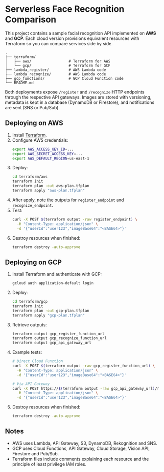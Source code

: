 # Serverless Face Recognition Comparison

This project contains a sample facial recognition API implemented on **AWS** and **GCP**. Each cloud version provisions equivalent resources with Terraform so you can compare services side by side.

```
.
├── terraform/
│   ├── aws/                 # Terraform for AWS
│   └── gcp/                 # Terraform for GCP
├── lambda_register/         # AWS Lambda code
├── lambda_recognize/        # AWS Lambda code
├── gcp_functions/           # GCP Cloud Function code
└── README.md
```

Both deployments expose `/register` and `/recognize` HTTP endpoints through the respective API gateways. Images are stored with versioning, metadata is kept in a database (DynamoDB or Firestore), and notifications are sent (SNS or Pub/Sub).

## Deploying on AWS
1. Install [Terraform](https://www.terraform.io/downloads.html).
2. Configure AWS credentials:
   ```bash
   export AWS_ACCESS_KEY_ID=...
   export AWS_SECRET_ACCESS_KEY=...
   export AWS_DEFAULT_REGION=us-east-1
   ```
3. Deploy:
   ```bash
   cd terraform/aws
   terraform init
   terraform plan -out aws-plan.tfplan
   terraform apply "aws-plan.tfplan"
   ```
4. After apply, note the outputs for `register_endpoint` and `recognize_endpoint`.
5. Test:
   ```bash
   curl -X POST $(terraform output -raw register_endpoint) \
     -H "Content-Type: application/json" \
     -d '{"userId":"user123","imageBase64":"<BASE64>"}'
   ```
6. Destroy resources when finished:
   ```bash
   terraform destroy -auto-approve
   ```

## Deploying on GCP
1. Install Terraform and authenticate with GCP:
   ```bash
   gcloud auth application-default login
   ```
2. Deploy:
   ```bash
   cd terraform/gcp
   terraform init
   terraform plan -out gcp-plan.tfplan
   terraform apply "gcp-plan.tfplan"
   ```
3. Retrieve outputs:
   ```bash
   terraform output gcp_register_function_url
   terraform output gcp_recognize_function_url
   terraform output gcp_api_gateway_url
   ```
4. Example tests:
   ```bash
   # Direct Cloud Function
   curl -X POST $(terraform output -raw gcp_register_function_url) \
     -H "Content-Type: application/json" \
     -d '{"userId":"user123","imageBase64":"<BASE64>"}'

   # Via API Gateway
   curl -X POST https://$(terraform output -raw gcp_api_gateway_url)/register \
     -H "Content-Type: application/json" \
     -d '{"userId":"user123","imageBase64":"<BASE64>"}'
   ```
5. Destroy resources when finished:
   ```bash
   terraform destroy -auto-approve
   ```

## Notes
- AWS uses Lambda, API Gateway, S3, DynamoDB, Rekognition and SNS.
- GCP uses Cloud Functions, API Gateway, Cloud Storage, Vision API, Firestore and Pub/Sub.
- Terraform files include comments explaining each resource and the principle of least privilege IAM roles.
